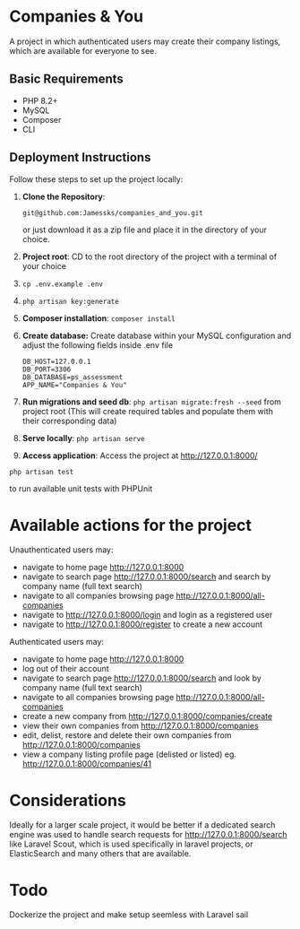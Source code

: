 # Companies & You

A project in which authenticated users may create their company listings, which are available for everyone to see.

## Basic Requirements

-   PHP 8.2+
-   MySQL
-   Composer
-   CLI

## Deployment Instructions

Follow these steps to set up the project locally:

1. **Clone the Repository**:

    ```bash
    git@github.com:Jamessks/companies_and_you.git
    ```

    or just download it as a zip file and place it in the directory of your choice.

2. **Project root**: CD to the root directory of the project with a terminal of your choice

3. `cp .env.example .env `

4. `php artisan key:generate`

5. **Composer installation**: `composer install`

6. **Create database:** Create database within your MySQL configuration and adjust the following fields inside .env file
    ```DB_CONNECTION=mysql
    DB_HOST=127.0.0.1
    DB_PORT=3306
    DB_DATABASE=ps_assessment
    APP_NAME="Companies & You"

    ```
7. **Run migrations and seed db**: `php artisan migrate:fresh --seed` from project root (This will create required tables and populate them with their corresponding data)

8. **Serve locally**: `php artisan serve`

9. **Access application**: Access the project at http://127.0.0.1:8000/

```
php artisan test
```

to run available unit tests with PHPUnit

# **Available actions for the project**

Unauthenticated users may:

-   navigate to home page http://127.0.0.1:8000
-   navigate to search page http://127.0.0.1:8000/search and search by company name (full text search)
-   navigate to all companies browsing page http://127.0.0.1:8000/all-companies
-   navigate to http://127.0.0.1:8000/login and login as a registered user
-   navigate to http://127.0.0.1:8000/register to create a new account

Authenticated users may:

-   navigate to home page http://127.0.0.1:8000
-   log out of their account
-   navigate to search page http://127.0.0.1:8000/search and look by company name (full text search)
-   navigate to all companies browsing page http://127.0.0.1:8000/all-companies
-   create a new company from http://127.0.0.1:8000/companies/create
-   view their own companies from http://127.0.0.1:8000/companies
-   edit, delist, restore and delete their own companies from http://127.0.0.1:8000/companies
-   view a company listing profile page (delisted or listed) eg. http://127.0.0.1:8000/companies/41

# Considerations

Ideally for a larger scale project, it would be better if a dedicated search engine was used to handle search requests for http://127.0.0.1:8000/search
like Laravel Scout, which is used specifically in laravel projects, or ElasticSearch and many others that are available.

# Todo

Dockerize the project and make setup seemless with Laravel sail
